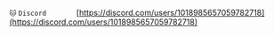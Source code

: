 `🐱` `Discord       ` [https://discord.com/users/1018985657059782718](https://discord.com/users/1018985657059782718)
